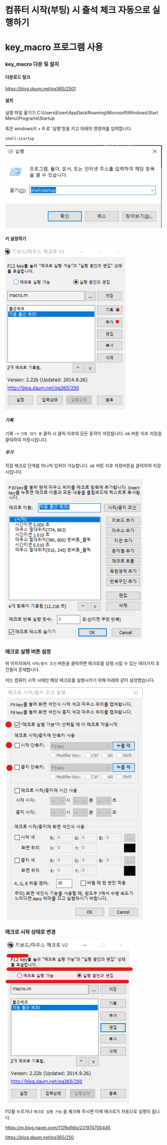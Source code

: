 # 컴퓨터 시작(부팅) 시 출석 체크 자동으로 실행하기



# key_macro 프로그램 사용

### key_macro 다운 및 설치
#### 다운로드 링크
https://blog.daum.net/pg365/2501

#### 설치
실행 파일 옮기기
C:\Users\Eisen\AppData\Roaming\Microsoft\Windows\Start Menu\Programs\Startup

혹은 windows키 + R 로 '실행'창을 키고 아래의 명령어를 입력합니다.

```
shell:startup
```

![image-20210906104411670](https://raw.githubusercontent.com/KrGil/TIL/main/OS/Windows/Tools/Key_macro.assets/image-20210906104411670.png)

#### 키 설정하기

![image-20210906104343276](https://raw.githubusercontent.com/KrGil/TIL/main/OS/Windows/Tools/Key_macro.assets/image-20210906104343276.png)


##### 기록
기록 -> ```기록 대기 중``` 클릭 시 클릭 이후의 모든 동작이 저장됩니다.
ok 버튼 이후 저장을 클릭하여 저장시킵니다.


##### 추가
직접 메크로 단계를 하나씩 입력이 가능합니다.
ok 버튼 이후 저장버튼을 클릭하여 저장시킵니다.

![image-20210906104455016](https://raw.githubusercontent.com/KrGil/TIL/main/OS/Windows/Tools/Key_macro.assets/image-20210906104455016.png)

### 매크로 실행 버튼 설정

위 이미지에서 ```시작/중지 조건``` 버튼을 클릭하면 매크로를 실행 시킬 수 있는 여러가지 조건들이 존재합니다.

저는 컴퓨터 시작 시에만 해당 매크로를 실행시키기 위해 아래와 같이 설정했습니다.

![image-20210906105047068](https://raw.githubusercontent.com/KrGil/TIL/main/OS/Windows/Tools/Key_macro.assets/image-20210906105047068.png)

### 매크로 시작 상태로 변경

![image-20210906104754816](https://raw.githubusercontent.com/KrGil/TIL/main/OS/Windows/Tools/Key_macro.assets/image-20210906104754816.png)

f12를 누르거나 ```매크로 실행 가능``` 을 체크해 주시면 이제 매크로가 자동으로 실행이 됩니다.





https://m.blog.naver.com/112fkdldjs/221974700445

https://blog.daum.net/pg365/250

